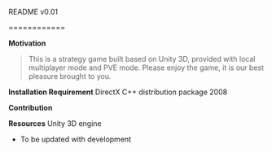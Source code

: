 README v0.01

============

**Motivation**
>This is a strategy game built based on Unity 3D, provided with local multiplayer mode and PVE mode. Please enjoy the game, it is our best pleasure brought to you.



**Installation Requirement**
DirectX
C++ distribution package 2008


**Contribution**



**Resources**
Unity 3D engine


 * To be updated with development